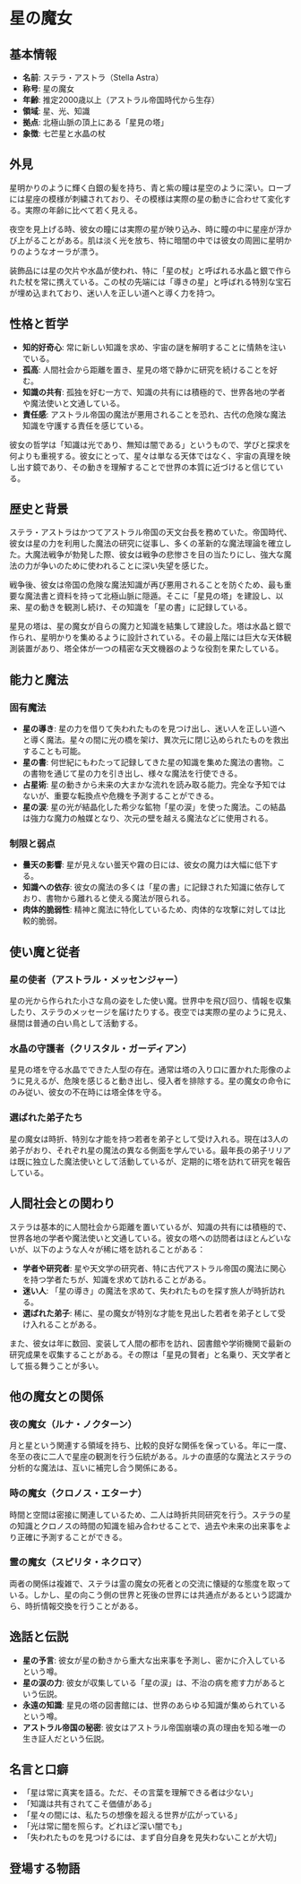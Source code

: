# 星の魔女

## 基本情報

- **名前**: ステラ・アストラ（Stella Astra）
- **称号**: 星の魔女
- **年齢**: 推定2000歳以上（アストラル帝国時代から生存）
- **領域**: 星、光、知識
- **拠点**: 北極山脈の頂上にある「星見の塔」
- **象徴**: 七芒星と水晶の杖

## 外見

星明かりのように輝く白銀の髪を持ち、青と紫の瞳は星空のように深い。ローブには星座の模様が刺繍されており、その模様は実際の星の動きに合わせて変化する。実際の年齢に比べて若く見える。

夜空を見上げる時、彼女の瞳には実際の星が映り込み、時に瞳の中に星座が浮かび上がることがある。肌は淡く光を放ち、特に暗闇の中では彼女の周囲に星明かりのようなオーラが漂う。

装飾品には星の欠片や水晶が使われ、特に「星の杖」と呼ばれる水晶と銀で作られた杖を常に携えている。この杖の先端には「導きの星」と呼ばれる特別な宝石が埋め込まれており、迷い人を正しい道へと導く力を持つ。

## 性格と哲学

- **知的好奇心**: 常に新しい知識を求め、宇宙の謎を解明することに情熱を注いでいる。
- **孤高**: 人間社会から距離を置き、星見の塔で静かに研究を続けることを好む。
- **知識の共有**: 孤独を好む一方で、知識の共有には積極的で、世界各地の学者や魔法使いと文通している。
- **責任感**: アストラル帝国の魔法が悪用されることを恐れ、古代の危険な魔法知識を守護する責任を感じている。

彼女の哲学は「知識は光であり、無知は闇である」というもので、学びと探求を何よりも重視する。彼女にとって、星々は単なる天体ではなく、宇宙の真理を映し出す鏡であり、その動きを理解することで世界の本質に近づけると信じている。

## 歴史と背景

ステラ・アストラはかつてアストラル帝国の天文台長を務めていた。帝国時代、彼女は星の力を利用した魔法の研究に従事し、多くの革新的な魔法理論を確立した。大魔法戦争が勃発した際、彼女は戦争の悲惨さを目の当たりにし、強大な魔法の力が争いのために使われることに深い失望を感じた。

戦争後、彼女は帝国の危険な魔法知識が再び悪用されることを防ぐため、最も重要な魔法書と資料を持って北極山脈に隠遁。そこに「星見の塔」を建設し、以来、星の動きを観測し続け、その知識を「星の書」に記録している。

星見の塔は、星の魔女が自らの魔力と知識を結集して建設した。塔は水晶と銀で作られ、星明かりを集めるように設計されている。その最上階には巨大な天体観測装置があり、塔全体が一つの精密な天文機器のような役割を果たしている。

## 能力と魔法

### 固有魔法

- **星の導き**: 星の力を借りて失われたものを見つけ出し、迷い人を正しい道へと導く魔法。星々の間に光の橋を架け、異次元に閉じ込められたものを救出することも可能。
- **星の書**: 何世紀にもわたって記録してきた星の知識を集めた魔法の書物。この書物を通じて星の力を引き出し、様々な魔法を行使できる。
- **占星術**: 星の動きから未来の大まかな流れを読み取る能力。完全な予知ではないが、重要な転換点や危機を予測することができる。
- **星の涙**: 星の光が結晶化した希少な鉱物「星の涙」を使った魔法。この結晶は強力な魔力の触媒となり、次元の壁を越える魔法などに使用される。

### 制限と弱点

- **曇天の影響**: 星が見えない曇天や霧の日には、彼女の魔力は大幅に低下する。
- **知識への依存**: 彼女の魔法の多くは「星の書」に記録された知識に依存しており、書物から離れると使える魔法が限られる。
- **肉体的脆弱性**: 精神と魔法に特化しているため、肉体的な攻撃に対しては比較的脆弱。

## 使い魔と従者

### 星の使者（アストラル・メッセンジャー）

星の光から作られた小さな鳥の姿をした使い魔。世界中を飛び回り、情報を収集したり、ステラのメッセージを届けたりする。夜空では実際の星のように見え、昼間は普通の白い鳥として活動する。

### 水晶の守護者（クリスタル・ガーディアン）

星見の塔を守る水晶でできた人型の存在。通常は塔の入り口に置かれた彫像のように見えるが、危険を感じると動き出し、侵入者を排除する。星の魔女の命令にのみ従い、彼女の不在時には塔全体を守る。

### 選ばれた弟子たち

星の魔女は時折、特別な才能を持つ若者を弟子として受け入れる。現在は3人の弟子がおり、それぞれ星の魔法の異なる側面を学んでいる。最年長の弟子リリアは既に独立した魔法使いとして活動しているが、定期的に塔を訪れて研究を報告している。

## 人間社会との関わり

ステラは基本的に人間社会から距離を置いているが、知識の共有には積極的で、世界各地の学者や魔法使いと文通している。彼女の塔への訪問者はほとんどいないが、以下のような人々が稀に塔を訪れることがある：

- **学者や研究者**: 星や天文学の研究者、特に古代アストラル帝国の魔法に関心を持つ学者たちが、知識を求めて訪れることがある。
- **迷い人**: 「星の導き」の魔法を求めて、失われたものを探す旅人が時折訪れる。
- **選ばれた弟子**: 稀に、星の魔女が特別な才能を見出した若者を弟子として受け入れることがある。

また、彼女は年に数回、変装して人間の都市を訪れ、図書館や学術機関で最新の研究成果を収集することがある。その際は「星見の賢者」と名乗り、天文学者として振る舞うことが多い。

## 他の魔女との関係

### 夜の魔女（ルナ・ノクターン）

月と星という関連する領域を持ち、比較的良好な関係を保っている。年に一度、冬至の夜に二人で星座の観測を行う伝統がある。ルナの直感的な魔法とステラの分析的な魔法は、互いに補完し合う関係にある。

### 時の魔女（クロノス・エターナ）

時間と空間は密接に関連しているため、二人は時折共同研究を行う。ステラの星の知識とクロノスの時間の知識を組み合わせることで、過去や未来の出来事をより正確に予測することができる。

### 霊の魔女（スピリタ・ネクロマ）

両者の関係は複雑で、ステラは霊の魔女の死者との交流に懐疑的な態度を取っている。しかし、星の向こう側の世界と死後の世界には共通点があるという認識から、時折情報交換を行うことがある。

## 逸話と伝説

- **星の予言**: 彼女が星の動きから重大な出来事を予測し、密かに介入しているという噂。
- **星の涙の力**: 彼女が収集している「星の涙」は、不治の病を癒す力があるという伝説。
- **永遠の知識**: 星見の塔の図書館には、世界のあらゆる知識が集められているという噂。
- **アストラル帝国の秘密**: 彼女はアストラル帝国崩壊の真の理由を知る唯一の生き証人だという伝説。

## 名言と口癖

- 「星は常に真実を語る。ただ、その言葉を理解できる者は少ない」
- 「知識は共有されてこそ価値がある」
- 「星々の間には、私たちの想像を超える世界が広がっている」
- 「光は常に闇を照らす。どれほど深い闇でも」
- 「失われたものを見つけるには、まず自分自身を見失わないことが大切」

## 登場する物語

